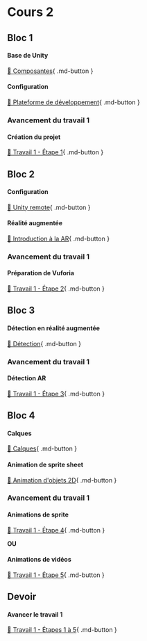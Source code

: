 # Cours 2

## Bloc 1
#### Base de Unity
[📝 Composantes](./unity/composantes.md){ .md-button }           

#### Configuration
[📝 Plateforme de développement](./installation/configuration.md){ .md-button }     

### Avancement du travail 1
#### Création du projet
[💼 Travail 1 - Étape 1](https://tim-montmorency.com/compendium/582-401-realite-mixte/consignes/travail1-creation-projet.html){ .md-button }     

## Bloc 2
#### Configuration
[📝 Unity remote](./installation/unity-remote.md){ .md-button }   
       
#### Réalité augmentée
[📝 Introduction à la AR](./realite-augmentee/introduction.md){ .md-button }       

### Avancement du travail 1
#### Préparation de Vuforia
[💼 Travail 1 - Étape 2](https://tim-montmorency.com/compendium/582-401-realite-mixte/consignes/travail1-preparation-vuforia){ .md-button }     

## Bloc 3
#### Détection en réalité augmentée
[📝 Détection](./realite-augmentee/detection.md){ .md-button }   

### Avancement du travail 1
#### Détection AR
[💼 Travail 1 - Étape 3](https://tim-montmorency.com/compendium/582-401-realite-mixte/consignes/travail1-detection-ar){ .md-button }     


## Bloc 4  
#### Calques
[📝 Calques](./unity/sorting_layers.md){ .md-button }       

#### Animation de sprite sheet
[📝 Animation d'objets 2D](./unity/animation.md){ .md-button }   

### Avancement du travail 1       
#### Animations de sprite
[💼 Travail 1  - Étape 4](https://tim-montmorency.com/compendium/582-401-realite-mixte/consignes/travail1-animation-sprite){ .md-button }       

**OU**     

#### Animations de vidéos
[💼 Travail 1  - Étape 5](https://tim-montmorency.com/compendium/582-401-realite-mixte/consignes/travail1-animation-video){ .md-button }     

## Devoir 
#### Avancer le travail 1
[💼 Travail 1 - Étapes 1 à 5](https://tim-montmorency.com/compendium/582-401-realite-mixte/consignes/travail1){ .md-button }    
